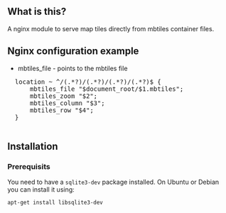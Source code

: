 ## What is this?

A nginx module to serve map tiles directly from mbtiles container files.

## Nginx configuration example

* mbtiles_file - points to the mbtiles file

<pre>
  location ~ ^/(.*?)/(.*?)/(.*?)/(.*?)$ {
      mbtiles_file "$document_root/$1.mbtiles";
      mbtiles_zoom "$2";
      mbtiles_column "$3";
      mbtiles_row "$4";
  }

</pre>

## Installation

### Prerequisits

You need to have a `sqlite3-dev` package installed. On Ubuntu or Debian you can install it using:

```sh
apt-get install libsqlite3-dev
```